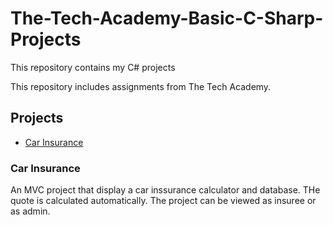 # The-Tech-Academy-Basic-C-Sharp-Projects
This repository contains my C# projects

This repository includes assignments from The Tech Academy.


<h2>Projects</h2>
<ul>
  <li><a href="https://github.com/themmm19/The-Tech-Academy-Basic-C-Sharp-Projects/tree/main/Car%20Insurance%202">Car Insurance</a></li>

</ul>

<h3>Car Insurance</h3>
An MVC project that display a car inssurance calculator and database. THe quote is calculated automatically. The project can be viewed as insuree or as admin. 
